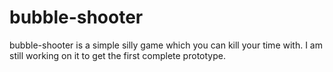 # bubble-shooter

bubble-shooter is a simple silly game which you can kill your time with. I am still working on it to get the first complete prototype. 
